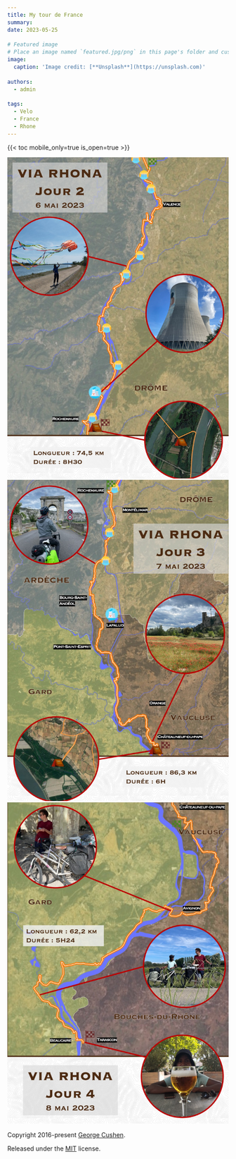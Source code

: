 ```yaml
---
title: My tour de France
summary: 
date: 2023-05-25

# Featured image
# Place an image named `featured.jpg/png` in this page's folder and customize its options here.
image:
  caption: 'Image credit: [**Unsplash**](https://unsplash.com)'

authors:
  - admin

tags:
  - Velo
  - France
  - Rhone
---
```


{{< toc mobile_only=true is_open=true >}}


![image info](./j2.jpeg)
![image info](./j3.jpeg)
![image info](./j4.jpeg)


Copyright 2016-present [George Cushen](https://georgecushen.com).

Released under the [MIT](https://github.com/HugoBlox/hugo-blox-builder/blob/main/LICENSE.md) license.
